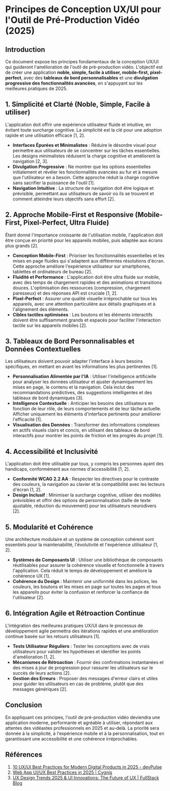 # Principes de Conception UX/UI pour l'Outil de Pré-Production Vidéo (2025)

## Introduction

Ce document expose les principes fondamentaux de la conception UX/UI qui guideront l'amélioration de l'outil de pré-production vidéo. L'objectif est de créer une application **noble, simple, facile à utiliser, mobile-first, pixel-perfect**, avec des **tableaux de bord personnalisables** et une **divulgation progressive des fonctionnalités avancées**, en s'appuyant sur les meilleures pratiques de 2025.

## 1. Simplicité et Clarté (Noble, Simple, Facile à utiliser)

L'application doit offrir une expérience utilisateur fluide et intuitive, en évitant toute surcharge cognitive. La simplicité est la clé pour une adoption rapide et une utilisation efficace [1, 2].

*   **Interfaces Épurées et Minimalistes** : Réduire le désordre visuel pour permettre aux utilisateurs de se concentrer sur les tâches essentielles. Les designs minimalistes réduisent la charge cognitive et améliorent la navigation [2, 3].
*   **Divulgation Progressive** : Ne montrer que les options essentielles initialement et révéler les fonctionnalités avancées au fur et à mesure que l'utilisateur en a besoin. Cette approche réduit la charge cognitive sans sacrifier la puissance de l'outil [1].
*   **Navigation Intuitive** : La structure de navigation doit être logique et prévisible, permettant aux utilisateurs de savoir où ils se trouvent et comment atteindre leurs objectifs sans effort [2].

## 2. Approche Mobile-First et Responsive (Mobile-First, Pixel-Perfect, Ultra Fluide)

Étant donné l'importance croissante de l'utilisation mobile, l'application doit être conçue en priorité pour les appareils mobiles, puis adaptée aux écrans plus grands [2].

*   **Conception Mobile-First** : Prioriser les fonctionnalités essentielles et les mises en page fluides qui s'adaptent aux différentes résolutions d'écran. Cette approche améliore l'expérience utilisateur sur smartphones, tablettes et ordinateurs de bureau [2].
*   **Fluidité et Performance** : L'application doit être ultra fluide sur mobile, avec des temps de chargement rapides et des animations et transitions douces. L'optimisation des ressources (compression, chargement paresseux) et des réponses API est cruciale [1, 2].
*   **Pixel-Perfect** : Assurer une qualité visuelle irréprochable sur tous les appareils, avec une attention particulière aux détails graphiques et à l'alignement des éléments.
*   **Cibles tactiles optimisées** : Les boutons et les éléments interactifs doivent être suffisamment grands et espacés pour faciliter l'interaction tactile sur les appareils mobiles [2].

## 3. Tableaux de Bord Personnalisables et Données Contextuelles

Les utilisateurs doivent pouvoir adapter l'interface à leurs besoins spécifiques, en mettant en avant les informations les plus pertinentes [1].

*   **Personnalisation Alimentée par l'IA** : Utiliser l'intelligence artificielle pour analyser les données utilisateur et ajuster dynamiquement les mises en page, le contenu et la navigation. Cela inclut des recommandations prédictives, des suggestions intelligentes et des tableaux de bord dynamiques [3].
*   **Intelligence Contextuelle** : Anticiper les besoins des utilisateurs en fonction de leur rôle, de leurs comportements et de leur tâche actuelle. Afficher uniquement les éléments d'interface pertinents pour améliorer l'efficacité [1].
*   **Visualisation des Données** : Transformer des informations complexes en actifs visuels clairs et concis, en utilisant des tableaux de bord interactifs pour montrer les points de friction et les progrès du projet [1].

## 4. Accessibilité et Inclusivité

L'application doit être utilisable par tous, y compris les personnes ayant des handicaps, conformément aux normes d'accessibilité [1, 2].

*   **Conformité WCAG 2.2 AA** : Respecter les directives pour le contraste des couleurs, la navigation au clavier et la compatibilité avec les lecteurs d'écran [1, 2].
*   **Design Inclusif** : Minimiser la surcharge cognitive, utiliser des modèles prévisibles et offrir des options de personnalisation (taille de texte ajustable, réduction du mouvement) pour les utilisateurs neurodivers [2].

## 5. Modularité et Cohérence

Une architecture modulaire et un système de conception cohérent sont essentiels pour la maintenabilité, l'évolutivité et l'expérience utilisateur [1, 2].

*   **Systèmes de Composants UI** : Utiliser une bibliothèque de composants réutilisables pour assurer la cohérence visuelle et fonctionnelle à travers l'application. Cela réduit le temps de développement et améliore la cohérence UX [1].
*   **Cohérence du Design** : Maintenir une uniformité dans les polices, les couleurs, les boutons et les mises en page sur toutes les pages et tous les appareils pour éviter la confusion et renforcer la confiance de l'utilisateur [2].

## 6. Intégration Agile et Rétroaction Continue

L'intégration des meilleures pratiques UX/UI dans le processus de développement agile permettra des itérations rapides et une amélioration continue basée sur les retours utilisateurs [1].

*   **Tests Utilisateur Réguliers** : Tester les conceptions avec de vrais utilisateurs pour valider les hypothèses et identifier les points d'amélioration [1, 2].
*   **Mécanismes de Rétroaction** : Fournir des confirmations instantanées et des mises à jour de progression pour rassurer les utilisateurs sur le succès de leurs actions [2].
*   **Gestion des Erreurs** : Proposer des messages d'erreur clairs et utiles pour guider les utilisateurs en cas de problème, plutôt que des messages génériques [2].

## Conclusion

En appliquant ces principes, l'outil de pré-production vidéo deviendra une application moderne, performante et agréable à utiliser, répondant aux attentes des vidéastes professionnels en 2025 et au-delà. La priorité sera donnée à la simplicité, à l'expérience mobile et à la personnalisation, tout en garantissant une accessibilité et une cohérence irréprochables.

## Références

1.  [10 UX/UI Best Practices for Modern Digital Products in 2025 - devPulse](https://devpulse.io/insights/ux-ui-design-best-practices-2025-enterprise-applications/)
2.  [Web App UI/UX Best Practices in 2025 | Cygnis](https://cygnis.co/blog/web-app-ui-ux-best-practices-2025/)
3.  [UX Design Trends 2025 & UI Innovations: The Future of UX | FullStack Blog](https://www.fullstack.com/labs/resources/blog/top-5-ux-ui-design-trends-in-2025-the-future-of-user-experiences)

